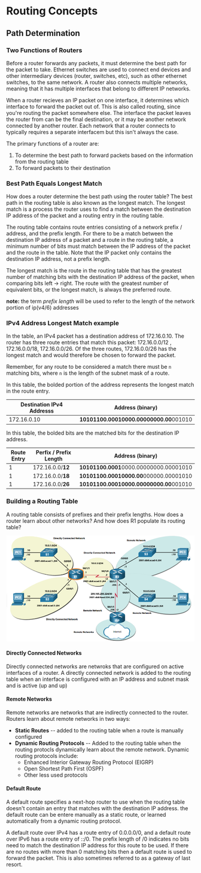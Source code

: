 # Routing Concepts

## Path Determination

### Two Functions of Routers

Before a router forwards any packets, it must determine the best path for  the packet to take. Ethernet switches are used to connect end devices and other intermediary devices (router, switches, etc), such as other ethernet switches, to the same network. A router also connects multiple networks, meaning that it has multiple interfaces that belong to different IP networks.

When a router recieves an IP packet on one interface, it determines which interface to forward the packet out of. This is also called routing, since you're routing the packet somewhere else. The interface the packet leaves the router from can be the final destination, or it may be another network connected by another router. Each network that a router connects to typically requires a separate interfacem but this isn't always the case.

The primary functions of a router are:
1. To determine the best path to forward packets based on the information from the routing table
2. To forward packets to their destination

### Best Path Equals Longest Match

How does a router determine the best path using the router table? The best path in the routing table is also known as the longest match. The longest match is a process the router uses to find a match between the destination IP address of the packet and a routing entry in the routing table.

The routing table contains route entries consisting of a network prefix / address, and the prefix length. For there to be a match between the destination IP address of a packet and a route in the routing table, a minimum number of bits must match between the IP address of the packet and the route in the table. Note that the IP packet only contains the destination IP address, not a prefix length.

The longest match is the route in the routing table  that has the greatest number of matching bits with the destination IP address of the packet, when comparing bits left -> right. The route with the greatest number of equivalent bits, or the longest match, is always the preferred route.

**note:** the term *prefix length* will be used to refer to the length of the network portion of ip(v4/6) addresses

### IPv4 Address Longest Match example

In the table, an IPv4 packet has a destination address of 172.16.0.10. The router has three route entries that match this packet: 172.16.0.0/12 , 172.16.0.0/18, 172.16.0.0/26. Of the three routes, 172.16.0.0/26 has the longest match and would therefore be chosen to forward the packet. 

Remember, for any route to be considered a match there must be `n` matching bits, where `n` is the length of the subnet mask of a route.

In this table, the bolded portion of the address represents the longest match in the route entry.

| Destination IPv4 Addresss | Address (binary) |
| --- | --- |
| 172.16.0.10 | **10101100.00010000.00000000.00**001010 |


In this table, the bolded bits are the matched bits for the destination IP address.

| Route Entry | Perfix / Prefix Length | Address (binary) |
| --- | --- | --- |
| 1 | 172.16.0.0/**12** | **10101100.0001**0000.00000000.00001010 |
| 1 | 172.16.0.0/**18** | **10101100.00010000.00**000000.00001010 |
| 1 | 172.16.0.0/**26** | **10101100.00010000.00000000.00**001010 |

### Building a Routing Table

A routing table consists of prefixes and their prefix lengths. How does a router learn about other networks? And how does R1 populate its routing table?

![A logical topology from the perspective of a router showing both local and remote networks](./Images/RC_BuildingARoutingTable.png)

#### Directly Connected Networks

Directly connected networks are netwroks that are configured on active interfaces of a router. A directly connected network is added to the routing table when an interface is configured with an IP address and subnet mask and is active (up and up)

#### Remote Networks

Remote networks are networks that are indirectly connected to the router. Routers learn about remote networks in two ways:
* **Static Routes** -- added to the routing table when a route is manually configured
* **Dynamic Routing Protocols** -- Added to the routing table when the routing protocls dynamically learn about the remote network. Dynamic routing protocols include:
    * Enhanced Interior Gateway Routing Protocol (EIGRP)
    * Open Shortest Path First (OSPF)
    * Other less used protocols

#### Default Route

A default route specifies a next-hop router to use when the routing table doesn't contain an entry that matches with the destination IP address. the default route can be entere manually as a static route, or learned automatically from a dynamic routing protocol.

A default route over IPv4 has a route entry of 0.0.0.0/0, and a default route over IPv6 has a route entry of ::/0. The prefix length of /0 indicates no bits need to match the destination IP address for this route to be used. If there are no routes with more than 0 matching bits then a default route is used to forward the packet. This is also sometimes referred to as a gateway of last resort.
